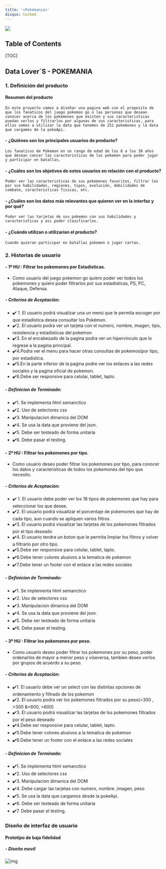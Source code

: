 ```yaml
---
title: '<Pokémania>'
disqus: hackmd
---
```


![](https://fontmeme.com/permalink/210715/10ca2a393eab02469d67854a3f33fbd9.png)


## **Table of Contents**

[TOC]


## **Data Lover´S - POKEMANIA**

### **1. Definición del producto**

#### **Resumen del producto**

    En este proyecto vamos a diseñar una pagina web con el proposito de que los fanaticos del juego pokemon go o las personas que desean conocer acerca de los pokemones que existen y sus caracteristicas puedan verlos y filtrarlos por algunas de sus caracteristicas, para ellos vamos a utilizar la data que tenemos de 251 pokemones y la data que cargamos de la pokeApi.

#### - **¿Quiénes son los principales usuarios de producto?**

    Los fanaticos de Pokemon en un rango de edad de los 8 a los 30 años que desean concer las caracteristicas de los pokemon para poder jugar y participar en batallas.
    
#### -   **¿Cuáles son los objetivos de estos usuarios en relación con el producto?**

    Poder ver las caracteristicas de sus pokemones favoritos, filtrar los por sus habilidades, regiones, tipos, evolución, debilidades de combate, caracteristicas fisicas, etc.
    
#### -  **¿Cuáles son los datos más relevantes que quieren ver en la interfaz y por qué?**

    Poder ver las tarjetas de sus pokemon con sus habilidades y caracteristicas y asi poder clasificarlos.

#### -  **¿Cuándo utilizan o utilizarían el producto?**

    Cuando quieran participar en batallas pokemon o jugar cartas. 

### **2. Historias de usuario**

#### -  **1º HU : Filtrar los pokemones por Estadisticas.**

- Como usuario del juego pokemon go quiero poder ver todos  los pokemones y  quiero poder filtrarlos por sus estadisticas, PS, PC, Ataque, Defensa.

##### - **Criterios de Aceptación:**

- ✔️ 1. El usuario podrá visualizar una un menú que le permita escoger por que estadística desea consultar los Pokémon.
- ✔️2. El usuario podra ver un tarjeta con el numero, nombre, imagen, tipo, resistencia y estadisticas del pokemon
- ✔️3. En el encabezado de la pagina podra ver un hipervinculo que lo regrese a la pagina principal.
- ✔️4.Podra ver el menu para hacer otras consultas de pokemos(por tipo, por estadistica.
- ✔️5.En la parte inferior de la pagina podre ver los enlaces a las redes sociales y la pagina oficial de pokemon.
- ✔️6.Debe ser responsive para celular, tablet, lapto.

##### - **Definicion de Terminado:**

- ✔️1. Se implementa html semanctico
- ✔️2. Uso de selectores css
- ✔️3. Manipulacion dimanica del DOM
- ✔️4. Se usa la data que proviene del json.
- ✔️5. Debe ser testeado de forma unitaria 
- ✔️6. Debe pasar el testing.

#### -  **2º HU : Filtrar los pokemones por tipo.**

- Como usuario deseo poder filtrar los pokemones por tipo, para conocer los datos y características de todos los pokemones del tipo que necesito.

##### - **Criterios de Aceptación:**

- ✔️ 1. El usuario debe poder ver los 18  tipos de pokemones que hay para seleccionar los que desee.
- ✔️2. El usuario podrá visualizar el porcentaje de pokemones que hay de cada tipo, aun cuando se apliquen varios filtros.
- ✔️3. El usuario podrá visualizar las tarjetas de los pokemones filtrados por el tipo deseado
- ✔️4. El usuario tendra un boton que le permita limpiar los filtros y volver a filtrarlo por otro tipo.
- ✔️5.Debe ser responsive para celular, tablet, lapto.
- ✔️6.Debe tener colores alusivos a la tematica de pokemon
- ✔️7.Debe tener un footer con el enlace a las redes sociales

##### - **Definicion de Terminado:**

- ✔️1. Se implementa html semanctico
- ✔️2. Uso de selectores css
- ✔️3. Manipulacion dimanica del DOM
- ✔️4. Se usa la data que proviene del json.
- ✔️5. Debe ser testeado de forma unitaria 
- ✔️6. Debe pasar el testing.



#### -  **3º HU : Filtrar los pokemones por peso.**

- Como usuario deseo poder filtrar los pokemones por su peso, poder ordenarlos de mayor a menor peso y viseversa, tambien deseo verlos por grupos de acuerdo a su peso.

##### - **Criterios de Aceptación:**

- ✔️1. El usuario debe ver un select con las distintas opciones de ordenamiento y filtrado de los pokemon
- ✔️2. El usuario podra ver los pokemones filtrados por su peso(<300 , >300 &<600, >600)
- ✔️3. El usuario podrá visualizar las tarjetas de los pokemones filtrados por el peso deseado
- ✔️4.Debe ser responsive para celular, tablet, lapto.
- ✔️5.Debe tener colores alusivos a la tematica de pokemon
- ✔️6.Debe tener un footer con el enlace a las redes sociales

##### - **Definicion de Terminado:**

- ✔️1. Se implementa html semanctico
- ✔️2. Uso de selectores css
- ✔️3. Manipulacion dimanica del DOM
- ✔️4. Debe cargar las tarjetas con numero, nombre ,imagen, peso
- ✔️5. Se usa la data que cargamos desde la pokeApi.
- ✔️6. Debe ser testeado de forma unitaria 
- ✔️7. Debe pasar el testing.


### **Diseño de interfaz de usuario**

#### **Prototipo de baja fidelidad**

##### - **Diseño movil**

![img](http://src/DisIntUsu/indexhtml-mobile.jpeg)




